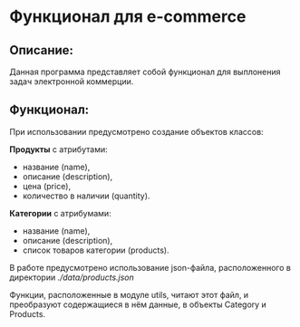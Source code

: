 # Функционал для e-commerce
## Описание:
Данная программа представляет собой функционал для 
выплонения задач электронной коммерции.

## Функционал:
При использовании предусмотрено создание объектов классов:

**Продукты** с атрибутами:
* название (name),
* описание (description),
* цена (price),
* количество в наличии (quantity).

**Категории** с атрибумами:
* название (name),
* описание (description),
* список товаров категории (products).

В работе предусмотрено использование json-файла, расположенного
в директории _./data/products.json_

Функции, расположенные в модуле utils, читают этот файл,
и преобразуют содержащиеся в нём данные, в объекты Category
и Products. 